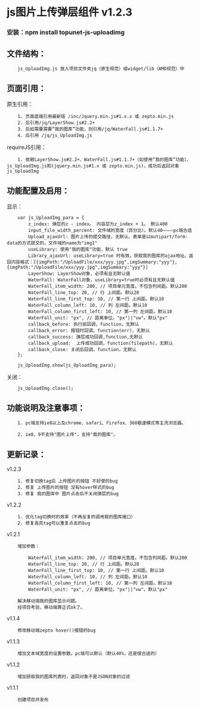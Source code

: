 # js图片上传弹层组件 v1.2.3
### 安装：npm install topunet-js-uploadimg

文件结构：
-------------

        js_UploadImg.js 放入项目文件夹jq（原生规范）或widget/lib（AMD规范）中

页面引用：
-------------

原生引用：

        1. 页面底端引用最新版 /inc/Jquery.min.js#1.x.x 或 zepto.min.js
        2. 后引用/jq/LayerShow.js#2.2+
        3. 后如需要需要“我的图库”功能，则引用/jq/WaterFall.js#1.1.7+
        4. 后引用 /jq/js_UploadImg.js

requireJS引用：
        
        1. 依赖LayerShow.js#2.2+、WaterFall.js#1.1.7+（如使用“我的图库”功能）、js_UploadImg.js和(jquery.min.js#1.x 或 zepto.min.js)，成功后返回对象js_UploadImg


功能配置及启用：
--------------

显示：

        var js_UploadImg_para = {
            z_index: 弹层的z - index。 内容层为z_index + 1。 默认400
            input_file_width_percent: 文件域的宽度（百分比）。默认40————pc端合适
            Upload_ajaxUrl: 图片上传的提交路径，无默认。表单是以mutipart/form-data的方式提交的，文件域的name为"img1"
            useLibrary: 使用"我的图库"功能，默认 true
            Library_ajaxUrl: useLibrary=true 时有效，获取我的图库的ajax地址。返回内容格式：[{imgPath:"/UploadFile/xxx/yyy.jpg",imgSummary:"yyy"},{imgPath:"/UploadFile/xxx/yyy.jpg",imgSummary:"yyy"}]
            LayerShow: LayerShow对象，必须有且无默认值
            WaterFall: WaterFall对象，useLibrary=true时必须有且无默认值
            WaterFall_item_width: 200, // 项目单元宽度。不包含列间距。默认200
            WaterFall_line_top: 20, // 行 上间距。默认20
            WaterFall_line_first_top: 10, // 第一行 上间距。默认10
            WaterFall_column_left: 10, // 列 左间距。默认10
            WaterFall_column_first_left: 10, // 第一列 左间距。默认10
            WaterFall_unit: "px", // 距离单位。"px"||"vw"。默认"px"
            callback_before: 执行前回调，function，无默认
            callback_error: 报错时回调，function(err)，无默认
            callback_success: 弹层成功回调,function,无默认
            callback_upload:  上传成功回调，function(filepath)，无默认
            callback_close: 关闭后回调，function，无默认
        };

        js_UploadImg.show(js_UploadImg_para);

关闭：
        
        js_UploadImg.close();


功能说明及注意事项：
--------------

        1. pc端支持ie8以上及chrome、safari、Firefox、360极速模式等主流浏览器。

        2. ie8、9不支持"图片上传"，支持"我的图库"。


更新记录：
--------------
v1.2.3

        1. 修复切换tag后 上传图片的按钮 不好使的bug
        2. 修复 上传图片的按钮 没有hover样式的bug
        3. 修复 我的图库中 图片点击后不关闭弹层的bug

v1.2.2

        1. 优化tag切换时的效率（不再反复的调用我的图库接口）
        2. 修复高亮tag可以重复点击的bug

v1.2.1

        增加参数：

            WaterFall_item_width: 200, // 项目单元宽度。不包含列间距。默认200
            WaterFall_line_top: 20, // 行 上间距。默认20
            WaterFall_line_first_top: 10, // 第一行 上间距。默认10
            WaterFall_column_left: 10, // 列 左间距。默认10
            WaterFall_column_first_left: 10, // 第一列 左间距。默认10
            WaterFall_unit: "px", // 距离单位。"px"||"vw"。默认"px"

        解决移动端我的图库显示问题。
        经项目考验，移动端算正式ok了。

v1.1.4

        修改移动端zepto hover()报错的bug

v1.1.3

        增加文本域宽度的设置参数。pc端可以默认（默认40%，还是很合适的）

v1.1.2

        增加获取我的图库列表时，返回对象不是JSON对象的过滤

v1.1.1

        创建项目并发布
